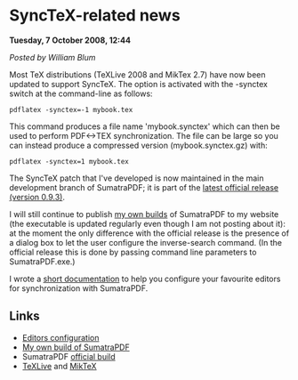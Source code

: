 <script type="text/javascript">
var metadata = { 
    blogVersion : 1,
    entryId : 'entry081007-214408',
    publishDate : 'Wed, 21 Oct 2015 17:53:16 +0000',
    postDate : '2008-10-07 19:44:08',
    legacyViews : 7921 // as of Oct 30th 2015
};
</script>

# SyncTeX-related news 

**Tuesday, 7 October 2008, 12:44**

_Posted by William Blum_

Most TeX distributions (TeXLive 2008 and MikTex 2.7) have now been updated to support SyncTeX. The option is activated with the -synctex switch at the command-line as follows:

    pdflatex -synctex=-1 mybook.tex

This command produces a file name 'mybook.synctex' which can then be used to perform PDF<->TEX synchronization. The file can be large so you can instead produce a compressed version (mybook.synctex.gz) with:

    pdflatex -synctex=1 mybook.tex

The SyncTeX patch that I've developed is now maintained in the main development branch of SumatraPDF; it is part of the [latest official release (version 0.9.3)](http://blog.kowalczyk.info/software/sumatrapdf/download.html).

I will still continue to publish [my own builds](../software/sumatra/SumatraPDF-sync.exe) of SumatraPDF to my website (the executable is updated regularly even though I am not posting about it): at the moment the only difference with the official release is the presence of a dialog box to let the user configure the inverse-search command. (In the official release this is done by passing command line parameters to SumatraPDF.exe.)

I wrote a [short documentation](static.php?page=static081010-000413) to help you configure your favourite editors for synchronization with SumatraPDF.

## Links
- [Editors configuration](static.php?page=static081010-000413)
- [My own build of SumatraPDF](../software/sumatra/index.html)
- SumatraPDF [official build](http://blog.kowalczyk.info/software/sumatrapdf/download.html)
- [TeXLive](http://www.tug.org/texlive/) and [MikTeX](http://miktex.org/)
